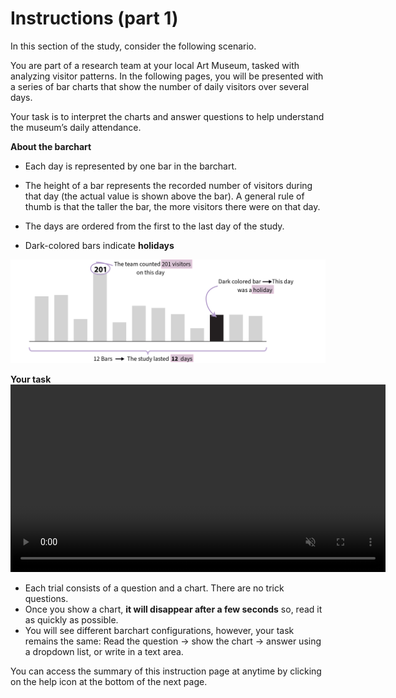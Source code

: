 # Instructions (part 1)

In this section of the study, consider the following scenario. 

<div class="hover-box">
You are part of a research team at your local Art Museum, tasked with analyzing visitor patterns.
In the following pages, you will be presented with a series of bar charts that show the number of daily visitors over several days.

Your task is to interpret the charts and answer questions to help understand the museum’s daily attendance. 
</div>


<!-- -------------------------------------------- -->
<div class="highlight-box"><b> About the barchart </b></div>

- Each day is represented by one bar in the barchart.

- The height of a bar represents the recorded number of visitors during that day (the actual value is shown above the bar). A general rule of thumb is that the taller the bar, the more visitors there were on that day.

- The days are ordered from the first to the last day of the study.

- Dark-colored bars indicate **holidays**

![Image of a barchart used in this study](en/intro-bar-bar.png)

<!-- -------------------------------------------- -->
<div class="highlight-box"><b> Your task </b></div>

<div style="text-align: center;">
  <video width="600" controls autoplay loop muted><source src="en/intro-bar-task.mp4" type="video/mp4"></video>
</div>

- Each trial consists of a question and a chart. There are no trick questions.
- Once you show a chart, **it will disappear after a few seconds** so, read it as quickly as possible. 
- You will see different barchart configurations, however, your task remains the same: 
Read the question → show the chart → answer using a dropdown list, or write in a text area.

<!-- ![Example of how to answer a question in this study](en/intro-bar-task.gif) -->


You can access the summary of this instruction page at anytime by clicking on the help icon at the bottom of the next page.